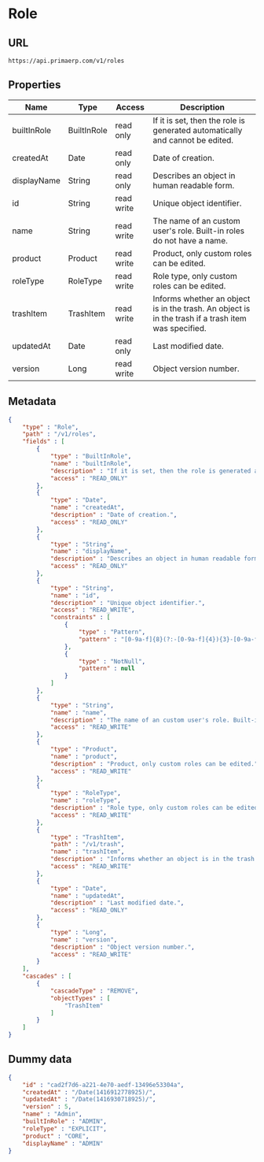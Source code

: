 Role
==

## URL

	https://api.primaerp.com/v1/roles

## Properties

| Name        | Type        | Access     | Description                                                                                         |
|-------------|-------------|------------|-----------------------------------------------------------------------------------------------------|
| builtInRole | BuiltInRole | read only  | If it is set, then the role is generated automatically and cannot be edited.                        |
| createdAt   | Date        | read only  | Date of creation.                                                                                   |
| displayName | String      | read only  | Describes an object in human readable form.                                                         |
| id          | String      | read write | Unique object identifier.                                                                           |
| name        | String      | read write | The name of an custom user's role. Built-in roles do not have a name.                               |
| product     | Product     | read write | Product, only custom roles can be edited.                                                           |
| roleType    | RoleType    | read write | Role type, only custom roles can be edited.                                                         |
| trashItem   | TrashItem   | read write | Informs whether an object is in the trash. An object is in the trash if a trash item was specified. |
| updatedAt   | Date        | read only  | Last modified date.                                                                                 |
| version     | Long        | read write | Object version number.                                                                              |

## Metadata

```JSON
{
	"type" : "Role",
	"path" : "/v1/roles",
	"fields" : [
		{
			"type" : "BuiltInRole",
			"name" : "builtInRole",
			"description" : "If it is set, then the role is generated automatically and cannot be edited.",
			"access" : "READ_ONLY"
		},
		{
			"type" : "Date",
			"name" : "createdAt",
			"description" : "Date of creation.",
			"access" : "READ_ONLY"
		},
		{
			"type" : "String",
			"name" : "displayName",
			"description" : "Describes an object in human readable form.",
			"access" : "READ_ONLY"
		},
		{
			"type" : "String",
			"name" : "id",
			"description" : "Unique object identifier.",
			"access" : "READ_WRITE",
			"constraints" : [
				{
					"type" : "Pattern",
					"pattern" : "[0-9a-f]{8}(?:-[0-9a-f]{4}){3}-[0-9a-f]{12}"
				},
				{
					"type" : "NotNull",
					"pattern" : null
				}
			]
		},
		{
			"type" : "String",
			"name" : "name",
			"description" : "The name of an custom user's role. Built-in roles do not have a name.",
			"access" : "READ_WRITE"
		},
		{
			"type" : "Product",
			"name" : "product",
			"description" : "Product, only custom roles can be edited.",
			"access" : "READ_WRITE"
		},
		{
			"type" : "RoleType",
			"name" : "roleType",
			"description" : "Role type, only custom roles can be edited.",
			"access" : "READ_WRITE"
		},
		{
			"type" : "TrashItem",
			"path" : "/v1/trash",
			"name" : "trashItem",
			"description" : "Informs whether an object is in the trash. An object is in the trash if a trash item was specified.",
			"access" : "READ_WRITE"
		},
		{
			"type" : "Date",
			"name" : "updatedAt",
			"description" : "Last modified date.",
			"access" : "READ_ONLY"
		},
		{
			"type" : "Long",
			"name" : "version",
			"description" : "Object version number.",
			"access" : "READ_WRITE"
		}
	],
	"cascades" : [
		{
			"cascadeType" : "REMOVE",
			"objectTypes" : [
				"TrashItem"
			]
		}
	]
}
```

## Dummy data

```JSON
{
	"id" : "cad2f7d6-a221-4e70-aedf-13496e53304a",
	"createdAt" : "/Date(1416912778925)/",
	"updatedAt" : "/Date(1416930718925)/",
	"version" : 5,
	"name" : "Admin",
	"builtInRole" : "ADMIN",
	"roleType" : "EXPLICIT",
	"product" : "CORE",
	"displayName" : "ADMIN"
}
```
